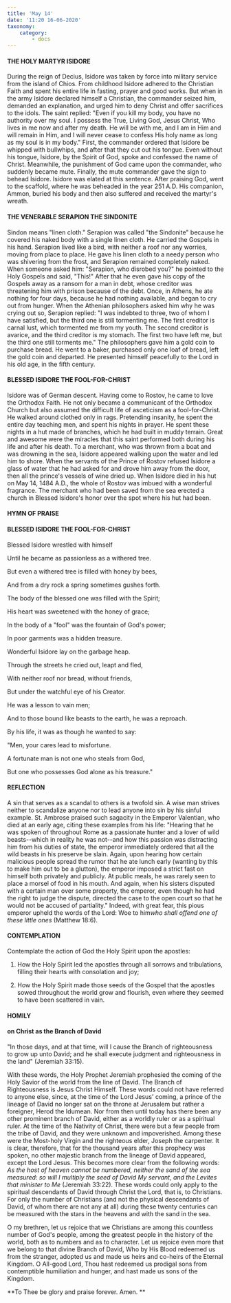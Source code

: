 ```yaml
---
title: 'May 14'
date: '11:20 16-06-2020'
taxonomy:
    category:
        - docs
---
```


#### THE HOLY MARTYR ISIDORE

During the reign of Decius, Isidore was taken by force into military service from the island of Chios. From childhood Isidore adhered to the Christian Faith and spent his entire life in fasting, prayer and good works. But when in the army Isidore declared himself a Christian, the commander seized him, demanded an explanation, and urged him to deny Christ and offer sacrifices to the idols. The saint replied: "Even if you kill my body, you have no authority over my soul. I possess the True, Living God, Jesus Christ, Who lives in me now and after my death. He will be with me, and I am in Him and will remain in Him, and I will never cease to confess His holy name as long as my soul is in my body." First, the commander ordered that Isidore be whipped with bullwhips, and after that they cut out his tongue. Even without his tongue, Isidore, by the Spirit of God, spoke and confessed the name of Christ. Meanwhile, the punishment of God came upon the commander, who suddenly became mute. Finally, the mute commander gave the sign to behead Isidore. Isidore was elated at this sentence. After praising God, went to the scaffold, where he was beheaded in the year 251 A.D. His companion, Ammon, buried his body and then also suffered and received the martyr's wreath.

#### THE VENERABLE SERAPION THE SINDONITE

Sindon means "linen cloth." Serapion was called "the Sindonite" because he covered his naked body with a single linen cloth. He carried the Gospels in his hand. Serapion lived like a bird, with neither a roof nor any worries, moving from place to place. He gave his linen cloth to a needy person who was shivering from the frost, and Serapion remained completely naked. When someone asked him: "Serapion, who disrobed you?" he pointed to the Holy Gospels and said, "This!" After that he even gave his copy of the Gospels away as a ransom for a man in debt, whose creditor was threatening him with prison because of the debt. Once, in Athens, he ate nothing for four days, because he had nothing available, and began to cry out from hunger. When the Athenian philosophers asked him why he was crying out so, Serapion replied: "I was indebted to three, two of whom I have satisfied, but the third one is still tormenting me. The first creditor is carnal lust, which tormented me from my youth. The second creditor is avarice, and the third creditor is my stomach. The first two have left me, but the third one still torments me." The philosophers gave him a gold coin to purchase bread. He went to a baker, purchased only one loaf of bread, left the gold coin and departed. He presented himself peacefully to the Lord in his old age, in the fifth century.

#### BLESSED ISIDORE THE FOOL-FOR-CHRIST

Isidore was of German descent. Having come to Rostov, he came to love the Orthodox Faith. He not only became a communicant of the Orthodox Church but also assumed the difficult life of asceticism as a fool-for-Christ. He walked around clothed only in rags. Pretending insanity, he spent the entire day teaching men, and spent his nights in prayer. He spent these nights in a hut made of branches, which he had built in muddy terrain. Great and awesome were the miracles that this saint performed both during his life and after his death. To a merchant, who was thrown from a boat and was drowning in the sea, Isidore appeared walking upon the water and led him to shore. When the servants of the Prince of Rostov refused Isidore a glass of water that he had asked for and drove him away from the door, then all the prince's vessels of wine dried up. When Isidore died in his hut on May 14, 1484 A.D., the whole of Rostov was imbued with a wonderful fragrance. The merchant who had been saved from the sea erected a church in Blessed Isidore's honor over the spot where his hut had been.



#### HYMN OF PRAISE

#### BLESSED ISIDORE THE FOOL-FOR-CHRIST

Blessed Isidore wrestled with himself

Until he became as passionless as a withered tree.

But even a withered tree is filled with honey by bees,

And from a dry rock a spring sometimes gushes forth.

The body of the blessed one was filled with the Spirit;

His heart was sweetened with the honey of grace;

In the body of a "fool" was the fountain of God's power;

In poor garments was a hidden treasure.

Wonderful Isidore lay on the garbage heap.

Through the streets he cried out, leapt and fled,

With neither roof nor bread, without friends,

But under the watchful eye of his Creator.

He was a lesson to vain men;

And to those bound like beasts to the earth, he was a reproach.

By his life, it was as though he wanted to say:

"Men, your cares lead to misfortune.

A fortunate man is not one who steals from God,

But one who possesses God alone as his treasure."



#### REFLECTION

A sin that serves as a scandal to others is a twofold sin. A wise man strives neither to scandalize anyone nor to lead anyone into sin by his sinful example. St. Ambrose praised such sagacity in the Emperor Valentian, who died at an early age, citing these examples from his life: "Hearing that he was spoken of throughout Rome as a passionate hunter and a lover of wild beasts--which in reality he was not--and how this passion was distracting him from his duties of state, the emperor immediately ordered that all the wild beasts in his preserve be slain. Again, upon hearing how certain malicious people spread the rumor that he ate lunch early (wanting by this to make him out to be a glutton), the emperor imposed a strict fast on himself both privately and publicly. At public meals, he was rarely seen to place a morsel of food in his mouth. And again, when his sisters disputed with a certain man over some property, the emperor, even though he had the right to judge the dispute, directed the case to the open court so that he would not be accused of partiality." Indeed, with great fear, this pious emperor upheld the words of the Lord: Woe to him*who shall offend one of these little ones* (Matthew 18:6).

#### CONTEMPLATION

Contemplate the action of God the Holy Spirit upon the apostles:

1.  How the Holy Spirit led the apostles through all sorrows and tribulations, filling their hearts with consolation and joy;

1.  How the Holy Spirit made those seeds of the Gospel that the apostles sowed throughout the world grow and flourish, even where they seemed to have been scattered in vain.



#### HOMILY

#### on Christ as the Branch of David

"In those days, and at that time, will I cause the Branch of righteousness to grow up unto David; and he shall execute judgment and righteousness in the land" (Jeremiah 33:15).

With these words, the Holy Prophet Jeremiah prophesied the coming of the Holy Savior of the world from the line of David. The Branch of Righteousness is Jesus Christ Himself. These words could not have referred to anyone else, since, at the time of the Lord Jesus' coming, a prince of the lineage of David no longer sat on the throne at Jerusalem but rather a foreigner, Herod the Idumean. Nor from then until today has there been any other prominent branch of David, either as a worldly ruler or as a spiritual ruler. At the time of the Nativity of Christ, there were but a few people from the tribe of David, and they were unknown and impoverished. Among these were the Most-holy Virgin and the righteous elder, Joseph the carpenter. It is clear, therefore, that for the thousand years after this prophecy was spoken, no other majestic branch from the lineage of David appeared, except the Lord Jesus. This becomes more clear from the following words: *As the host of heaven cannot be numbered, neither the sand of the sea measured: so will I multiply the seed of David My servant, and the Levites that minister to Me* (Jeremiah 33:22). These words could only apply to the spiritual descendants of David through Christ the Lord, that is, to Christians. For only the number of Christians (and not the physical descendants of David, of whom there are not any at all) during these twenty centuries can be measured with the stars in the heavens and with the sand in the sea.

O my brethren, let us rejoice that we Christians are among this countless number of God's people, among the greatest people in the history of the world, both as to numbers and as to character. Let us rejoice even more that we belong to that divine Branch of David, Who by His Blood redeemed us from the stranger, adopted us and made us heirs and co-heirs of the Eternal Kingdom. O All-good Lord, Thou hast redeemed us prodigal sons from contemptible humiliation and hunger, and hast made us sons of the Kingdom.

**To Thee be glory and praise forever. Amen.
**
